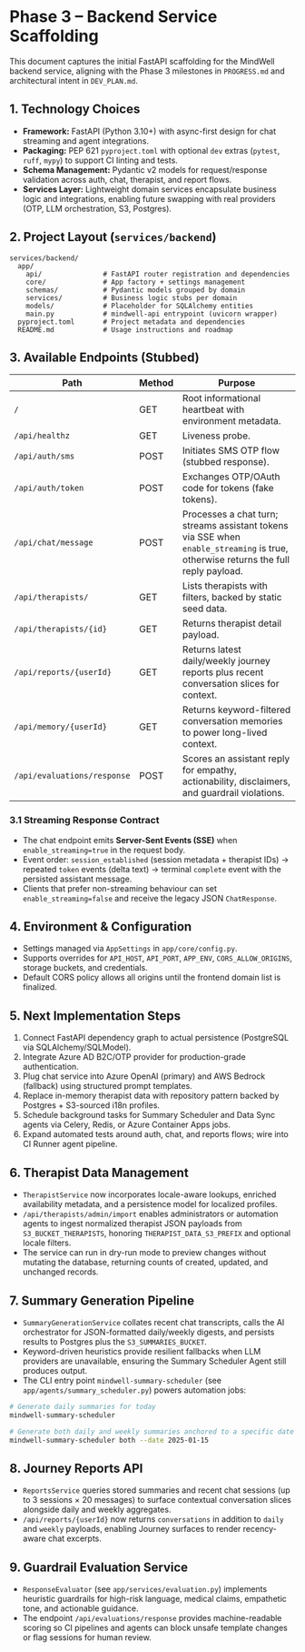 # Phase 3 – Backend Service Scaffolding

This document captures the initial FastAPI scaffolding for the MindWell backend service, aligning with the Phase 3 milestones in `PROGRESS.md` and architectural intent in `DEV_PLAN.md`.

## 1. Technology Choices
- **Framework:** FastAPI (Python 3.10+) with async-first design for chat streaming and agent integrations.
- **Packaging:** PEP 621 `pyproject.toml` with optional `dev` extras (`pytest`, `ruff`, `mypy`) to support CI linting and tests.
- **Schema Management:** Pydantic v2 models for request/response validation across auth, chat, therapist, and report flows.
- **Services Layer:** Lightweight domain services encapsulate business logic and integrations, enabling future swapping with real providers (OTP, LLM orchestration, S3, Postgres).

## 2. Project Layout (`services/backend`)

```
services/backend/
  app/
    api/               # FastAPI router registration and dependencies
    core/              # App factory + settings management
    schemas/           # Pydantic models grouped by domain
    services/          # Business logic stubs per domain
    models/            # Placeholder for SQLAlchemy entities
    main.py            # mindwell-api entrypoint (uvicorn wrapper)
  pyproject.toml       # Project metadata and dependencies
  README.md            # Usage instructions and roadmap
```

## 3. Available Endpoints (Stubbed)
| Path | Method | Purpose |
| --- | --- | --- |
| `/` | GET | Root informational heartbeat with environment metadata. |
| `/api/healthz` | GET | Liveness probe. |
| `/api/auth/sms` | POST | Initiates SMS OTP flow (stubbed response). |
| `/api/auth/token` | POST | Exchanges OTP/OAuth code for tokens (fake tokens). |
| `/api/chat/message` | POST | Processes a chat turn; streams assistant tokens via SSE when `enable_streaming` is true, otherwise returns the full reply payload. |
| `/api/therapists/` | GET | Lists therapists with filters, backed by static seed data. |
| `/api/therapists/{id}` | GET | Returns therapist detail payload. |
| `/api/reports/{userId}` | GET | Returns latest daily/weekly journey reports plus recent conversation slices for context. |
| `/api/memory/{userId}` | GET | Returns keyword-filtered conversation memories to power long-lived context. |
| `/api/evaluations/response` | POST | Scores an assistant reply for empathy, actionability, disclaimers, and guardrail violations. |

### 3.1 Streaming Response Contract
- The chat endpoint emits **Server-Sent Events (SSE)** when `enable_streaming=true` in the request body.
- Event order: `session_established` (session metadata + therapist IDs) → repeated `token` events (delta text) → terminal `complete` event with the persisted assistant message.
- Clients that prefer non-streaming behaviour can set `enable_streaming=false` and receive the legacy JSON `ChatResponse`.

## 4. Environment & Configuration
- Settings managed via `AppSettings` in `app/core/config.py`.
- Supports overrides for `API_HOST`, `API_PORT`, `APP_ENV`, `CORS_ALLOW_ORIGINS`, storage buckets, and credentials.
- Default CORS policy allows all origins until the frontend domain list is finalized.

## 5. Next Implementation Steps
1. Connect FastAPI dependency graph to actual persistence (PostgreSQL via SQLAlchemy/SQLModel).
2. Integrate Azure AD B2C/OTP provider for production-grade authentication.
3. Plug chat service into Azure OpenAI (primary) and AWS Bedrock (fallback) using structured prompt templates.
4. Replace in-memory therapist data with repository pattern backed by Postgres + S3-sourced i18n profiles.
5. Schedule background tasks for Summary Scheduler and Data Sync agents via Celery, Redis, or Azure Container Apps jobs.
6. Expand automated tests around auth, chat, and reports flows; wire into CI Runner agent pipeline.

## 6. Therapist Data Management

- `TherapistService` now incorporates locale-aware lookups, enriched availability metadata, and a persistence model for localized profiles.
- `/api/therapists/admin/import` enables administrators or automation agents to ingest normalized therapist JSON payloads from `S3_BUCKET_THERAPISTS`, honoring `THERAPIST_DATA_S3_PREFIX` and optional locale filters.
- The service can run in dry-run mode to preview changes without mutating the database, returning counts of created, updated, and unchanged records.

## 7. Summary Generation Pipeline

- `SummaryGenerationService` collates recent chat transcripts, calls the AI orchestrator for JSON-formatted daily/weekly digests, and persists results to Postgres plus the `S3_SUMMARIES_BUCKET`.
- Keyword-driven heuristics provide resilient fallbacks when LLM providers are unavailable, ensuring the Summary Scheduler Agent still produces output.
- The CLI entry point `mindwell-summary-scheduler` (see `app/agents/summary_scheduler.py`) powers automation jobs:

```bash
# Generate daily summaries for today
mindwell-summary-scheduler

# Generate both daily and weekly summaries anchored to a specific date
mindwell-summary-scheduler both --date 2025-01-15
```

## 8. Journey Reports API

- `ReportsService` queries stored summaries and recent chat sessions (up to 3 sessions × 20 messages) to surface contextual conversation slices alongside daily and weekly aggregates.
- `/api/reports/{userId}` now returns `conversations` in addition to `daily` and `weekly` payloads, enabling Journey surfaces to render recency-aware chat excerpts.

## 9. Guardrail Evaluation Service

- `ResponseEvaluator` (see `app/services/evaluation.py`) implements heuristic guardrails for high-risk language, medical claims, empathetic tone, and actionable guidance.
- The endpoint `/api/evaluations/response` provides machine-readable scoring so CI pipelines and agents can block unsafe template changes or flag sessions for human review.
